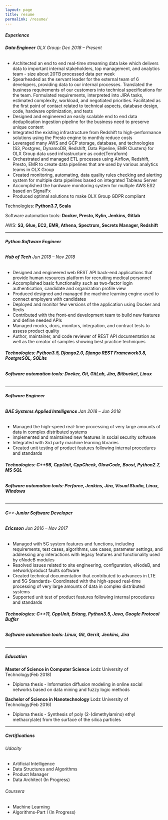 ```yaml
---
layout: page
title: resume
permalink: /resume/
---
```


##### **Experience**

###### **Data Engineer** OLX Group: Dec 2018 – Present

- Architected an end to end real-time streaming data lake which delivers data to important internal stakeholders, top management, and analytics team - size about 20TB processed data per week
- Spearheaded as the servant leader for the external team of 6 developers, providing data to our internal processes. Translated the business requirements of our customers into technical specifications for the team. Formulated requirements, interpreted into JIRA tasks, estimated complexity, workload, and negotiated priorities. Facilitated as the first point of contact related to technical aspects, database design, code, hardware optimization, and tests
- Designed and engineered an easily scalable end to end data deduplication ingestion pipeline for the business need to preserve unique content
- Integrated the existing infrastructure from Redshift to high-performance solutions using the Presto engine to monthly reduce costs
- Leveraged many AWS and GCP storage, database, and technologies (S3, Postgres, DynamoDB, Redshift, Data Pipeline, EMR Clusters) for OLX Group data used infrastructure as code(Terraform)
- Orchestrated and managed ETL processes using Airflow, Redshift, Presto, EMR to create data pipelines that are used by various analytics teams in OLX Group
- Created monitoring, automating, data quality rules checking and alerting system for multiple data pipelines based on integrated Tableau Server
- Accomplished the hardware monitoring system for multiple AWS ES2 based on SignalFx
- Produced optimal solutions to make OLX Group GDPR compliant

Technologies: **Python3.7, Scala**

Software automation tools: **Docker, Presto, Kylin, Jenkins, Gitlab**

AWS: **S3, Glue, EC2, EMR, Athena, Spectrum, Secrets Manager, Redshift**

----

###### **Python Software Engineer**

###### **Hub of Tech** Jun 2018 – Nov 2018

- Designed and engineered web REST API back-end applications that provide human resources platform for recruiting medical personnel
- Accomplished basic functionality such as two-factor login authentication, candidate and organization profile view
- Produced designed and managed the machine learning engine used to connect employers with candidates
- Deployed and monitor few versions of the application using Docker and Redis
- Contributed with the front-end development team to build new features and define needed APIs
- Managed mocks, docs, monitors, integration, and contract tests to assess product quality
- Author, maintainer, and code reviewer of REST API documentation as well as the creator of samples showing best practice techniques

###### **Technologies: Python3.5, Django2.0, Django REST Framework3.8, PostgreSQL, SQLite**

###### **Software automation tools: Docker, Git, GitLab, Jira, Bitbucket, Linux**

----

###### **Software Engineer**

###### **BAE Systems Applied Intelligence** Jan 2018 – Jun 2018

- Managed the high-speed real-time processing of very large amounts of data in complex distributed systems
- implemented and maintained new features in social security software
- Integrated with 3rd party machine learning libraries
- Created unit testing of product features following internal procedures and standards

###### **Technologies: C++98, CppUnit, CppCheck, GlowCode, Boost, Python2.7, MS SQL**

###### **Software automation tools: Perforce, Jenkins, Jira, Visual Studio, Linux, Windows**

----

###### **C++ Junior Software Developer**

###### **Ericsson** Jun 2016 – Nov 2017

- Managed with 5G system features and functions, including requirements, test cases, algorithms, use cases, parameter settings, and addressing any interactions with legacy features and functionality used by eNodeB modules
- Resolved issues related to site engineering, configuration, eNodeB, and network/product faults software
- Created technical documentation that contributed to advances in LTE and 5G Standards- Coordinated with the high-speed real-time processing of very large amounts of data in complex distributed systems
- Supported unit test of product features following internal procedures and standards

###### **Technologies: C++11, CppUnit, Erlang, Python3.5, Java, Google Protocol Buffer**

###### **Software automation tools: Linux, Git, Gerrit, Jenkins, Jira**

----

##### **Education**

**Master of Science in Computer Science**
Lodz University of Technology(Feb 2018)

- Diploma thesis - Information diffusion modeling in online social networks based on data mining and fuzzy logic methods

**Bachelor of Science in Nanotechnology**
Lodz University of Technology(Feb 2016)

- Diploma thesis - Synthesis of poly (2-(dimethylamino) ethyl methacrylate) from the surface of the silica particles

----

##### **Certifications**

###### Udacity

- Artificial Intelligence
- Data Structures and Algorithms
- Product Manager
- Data Architect (In Progress)

###### Coursera

- Machine Learning
- Algorithms-Part I (In Progress)
